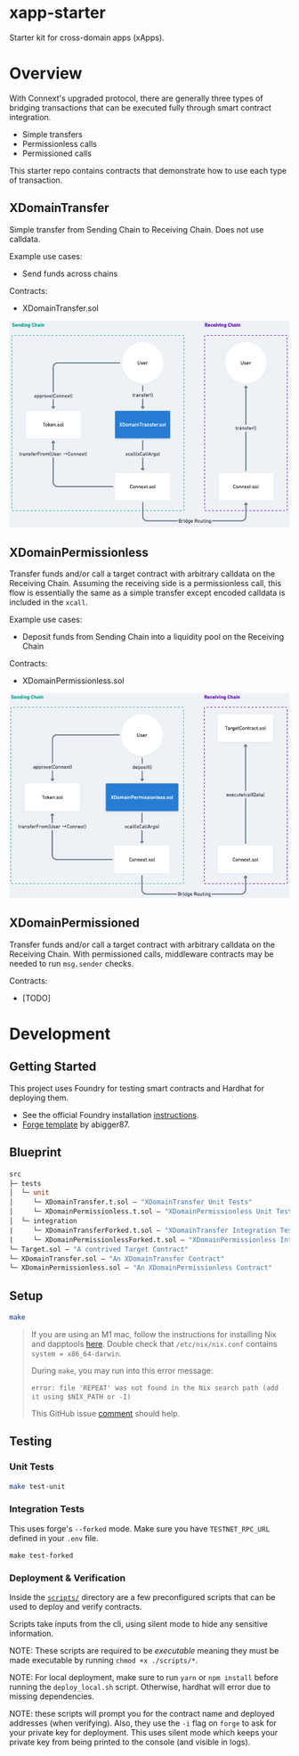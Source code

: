 # xapp-starter

Starter kit for cross-domain apps (xApps).
# Overview

With Connext's upgraded protocol, there are generally three types of bridging transactions that can be executed fully through smart contract integration.
- Simple transfers
- Permissionless calls
- Permissioned calls

This starter repo contains contracts that demonstrate how to use each type of transaction.

## XDomainTransfer

Simple transfer from Sending Chain to Receiving Chain. Does not use calldata. 

Example use cases:
- Send funds across chains

Contracts:
- XDomainTransfer.sol

![XDomainTransfer](documentation/assets/XDomainTransfer.png)

## XDomainPermissionless

Transfer funds and/or call a target contract with arbitrary calldata on the Receiving Chain. Assuming the receiving side is a permissionless call, this flow is essentially the same as a simple transfer except encoded calldata is included in the `xcall`.

Example use cases:
- Deposit funds from Sending Chain into a liquidity pool on the Receiving Chain

Contracts:
- XDomainPermissionless.sol

![XDomainPermissionless](documentation/assets/XDomainPermissionless.png)

## XDomainPermissioned

Transfer funds and/or call a target contract with arbitrary calldata on the Receiving Chain. With permissioned calls, middleware contracts may be needed to run `msg.sender` checks. 

Contracts:
- [TODO]

# Development

## Getting Started

This project uses Foundry for testing smart contracts and Hardhat for deploying them.

- See the official Foundry installation [instructions](https://github.com/gakonst/foundry/blob/master/README.md#installation).
- [Forge template](https://github.com/abigger87/femplate) by abigger87.

## Blueprint

```ml
src
├─ tests
│  └─ unit 
│     └─ XDomainTransfer.t.sol — "XDomainTransfer Unit Tests"
│     └─ XDomainPermissionless.t.sol — "XDomainPermissionless Unit Tests"
│  └─ integration
|     └─ XDomainTransferForked.t.sol — "XDomainTransfer Integration Tests"
|     └─ XDomainPermissionlessForked.t.sol — "XDomainPermissionless Integration Tests"
└─ Target.sol — "A contrived Target Contract"
└─ XDomainTransfer.sol — "An XDomainTransfer Contract"
└─ XDomainPermissionless.sol — "An XDomainPermissionless Contract"
```
## Setup
```bash
make
```

> If you are using an M1 mac, follow the instructions for installing Nix and dapptools [here](https://github.com/dapphub/dapptools). Double check that `/etc/nix/nix.conf` contains `system = x86_64-darwin`.
>
> During `make`, you may run into this error message: 
> ```
> error: file 'REPEAT' was not found in the Nix search path (add it using $NIX_PATH or -I)
> ```
>
> This GitHub issue [comment](https://github.com/NixOS/nixpkgs/issues/163374#issuecomment-1062480297) should help.

## Testing

### Unit Tests

```bash
make test-unit
```

### Integration Tests

This uses forge's `--forked` mode. Make sure you have `TESTNET_RPC_URL` defined in your `.env` file.
```
make test-forked
```

### Deployment & Verification

Inside the [`scripts/`](./scripts/) directory are a few preconfigured scripts that can be used to deploy and verify contracts.

Scripts take inputs from the cli, using silent mode to hide any sensitive information.

NOTE: These scripts are required to be _executable_ meaning they must be made executable by running `chmod +x ./scripts/*`.

NOTE: For local deployment, make sure to run `yarn` or `npm install` before running the `deploy_local.sh` script. Otherwise, hardhat will error due to missing dependencies.

NOTE: these scripts will prompt you for the contract name and deployed addresses (when verifying). Also, they use the `-i` flag on `forge` to ask for your private key for deployment. This uses silent mode which keeps your private key from being printed to the console (and visible in logs).
